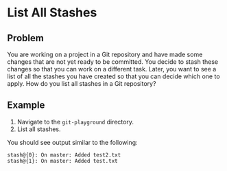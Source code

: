 # List All Stashes

## Problem

You are working on a project in a Git repository and have made some changes that are not yet ready to be committed. You decide to stash these changes so that you can work on a different task. Later, you want to see a list of all the stashes you have created so that you can decide which one to apply. How do you list all stashes in a Git repository?

## Example

1. Navigate to the `git-playground` directory.
2. List all stashes.

You should see output similar to the following:

```
stash@{0}: On master: Added test2.txt
stash@{1}: On master: Added test.txt
```
